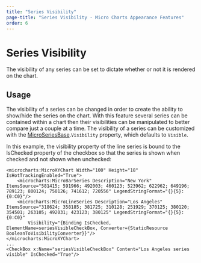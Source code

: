 ```yaml
---
title: "Series Visibility"
page-title: "Series Visibility - Micro Charts Appearance Features"
order: 6
---
```

# Series Visibility

The visibility of any series can be set to dictate whether or not it is rendered on the chart.

## Usage

The visibility of a series can be changed in order to create the ability to show/hide the series on the chart.  With this feature several series can be contained within a chart then their visibilities can be manipulated to better compare just a couple at a time.  The visibility of a series can be customized with the [MicroSeriesBase](xref:ActiproSoftware.Windows.Controls.MicroCharts.Primitives.MicroSeriesBase).`Visibility` property, which defaults to `Visible`.

In this example, the visibility property of the line series is bound to the IsChecked property of the checkbox so that the series is shown when checked and not shown when unchecked:

```xaml
<microcharts:MicroXYChart Width="100" Height="18" IsHotTrackingEnabled="True">
	<microcharts:MicroBarSeries Description="New York" ItemsSource="581415; 591966; 492003; 460123; 523962; 622962; 649196; 789123; 800124; 750126; 741612; 720556" LegendStringFormat="{}{5}: {0:C0}"/>
	<microcharts:MicroLineSeries Description="Los Angeles" ItemsSource="318624; 358185; 381725; 310128; 251929; 370125; 380120; 354501; 263105; 492031; 423123; 380125" LegendStringFormat="{}{5}: {0:C0}"
		Visibility="{Binding IsChecked, ElementName=seriesVisibleCheckBox, Converter={StaticResource BooleanToVisibilityConverter}}"/>
</microcharts:MicroXYChart>
...
<CheckBox x:Name="seriesVisibleCheckBox" Content="Los Angeles series visible" IsChecked="True"/>
```
